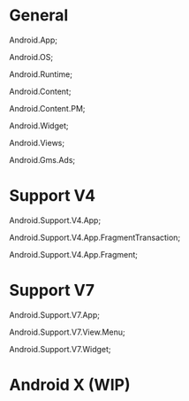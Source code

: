 # **General**

Android.App;

Android.OS;

Android.Runtime;

Android.Content;

Android.Content.PM;

Android.Widget;

Android.Views;

Android.Gms.Ads;

# **Support V4**

Android.Support.V4.App;

Android.Support.V4.App.FragmentTransaction;

Android.Support.V4.App.Fragment;

# **Support V7**

Android.Support.V7.App;

Android.Support.V7.View.Menu;

Android.Support.V7.Widget;

# **Android X (WIP)**




